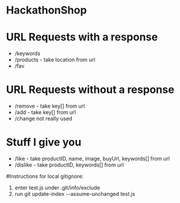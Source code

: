HackathonShop
=============


# URL Requests with a response

* /keywords
* /products - take location from url
* /fav


# URL Requests without a response

* /remove - take key[] from url
* /add - take key[] from url
* /change not really used
# Stuff I give you

* /like - take productID, name, image, buyUrl, keywords[] from url
* /dislike - take productID, keywords[] from url

#Instructions for local gitignore:
1) enter test.js under .git/info/exclude
2) run git update-index --assume-unchanged test.js
